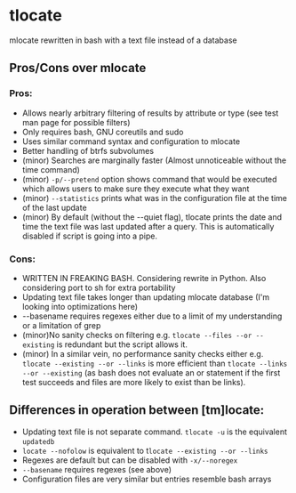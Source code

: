 # tlocate
mlocate rewritten in bash with a text file instead of a database

## Pros/Cons over mlocate

### Pros: 
 * Allows nearly arbitrary filtering of results by attribute or type (see test man page for possible filters)
 * Only requires bash, GNU coreutils and sudo
 * Uses similar command syntax and configuration to mlocate
 * Better handling of btrfs subvolumes
 * (minor) Searches are marginally faster (Almost unnoticeable without the time command)
 * (minor) `-p/--pretend` option shows command that would be executed which allows users to make sure they execute what they want
 * (minor) `--statistics` prints what was in the configuration file at the time of the last update
 * (minor) By default (without the --quiet flag), tlocate prints the date and time the text file was last updated after a query. This is automatically disabled if script is going into a pipe.

### Cons:
 * WRITTEN IN FREAKING BASH. Considering rewrite in Python. Also considering port to sh for extra portability
 * Updating text file takes longer than updating mlocate database (I'm looking into optimizations here)
 * --basename requires regexes either due to a limit of my understanding or a limitation of grep
 * (minor)No sanity checks on filtering e.g. `tlocate --files --or --existing` is redundant but the script allows it.
 * (minor) In a similar vein, no performance sanity checks either e.g. `tlocate --existing --or --links` is more efficient than `tlocate --links --or --existing` (as bash does not evaluate an or statement if the first test succeeds and files are more likely to exist than be links).


## Differences in operation between [tm]locate:
 * Updating text file is not separate command. `tlocate -u` is the equivalent `updatedb`
 * `locate --nofolow` is equivalent to t`locate --existing --or --links`
 * Regexes are default but can be disabled with `-x/--noregex`
 * `--basename` requires regexes (see above)
 * Configuration files are very similar but entries resemble bash arrays
